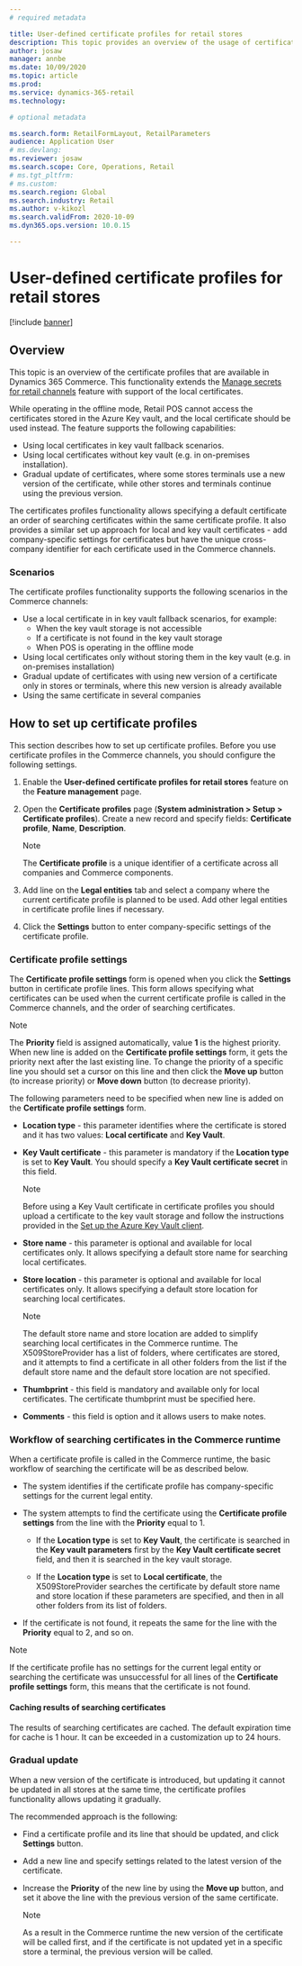 ```yaml
---
# required metadata

title: User-defined certificate profiles for retail stores
description: This topic provides an overview of the usage of certificates in retail stores. 
author: josaw
manager: annbe
ms.date: 10/09/2020
ms.topic: article
ms.prod: 
ms.service: dynamics-365-retail
ms.technology: 

# optional metadata

ms.search.form: RetailFormLayout, RetailParameters
audience: Application User
# ms.devlang: 
ms.reviewer: josaw
ms.search.scope: Core, Operations, Retail
# ms.tgt_pltfrm: 
# ms.custom: 
ms.search.region: Global
ms.search.industry: Retail
ms.author: v-kikozl
ms.search.validFrom: 2020-10-09
ms.dyn365.ops.version: 10.0.15

---
```

# User-defined certificate profiles for retail stores

[!include [banner](../includes/banner.md)]

## Overview

This topic is an overview of the certificate profiles that are available in Dynamics 365 Commerce. This functionality extends the [Manage secrets for retail channels](https://docs.microsoft.com/en-us/dynamics365/commerce/dev-itpro/manage-secrets) feature with support of the local certificates. 

While operating in the offline mode, Retail POS cannot access the certificates stored in the Azure Key vault, and the local certificate should be used instead. The feature supports the following capabilities:
  - Using local certificates in key vault fallback scenarios.
  - Using local certificates without key vault (e.g. in on-premises installation).
  - Gradual update of certificates, where some stores terminals use a new version of the certificate, while other stores and terminals continue using the previous version.

  The certificates profiles functionality allows specifying a default certificate an order of searching certificates within the same certificate profile. It also provides a similar set up approach for local and key vault certificates - add company-specific settings for certificates but have the unique cross-company identifier for each certificate used in the Commerce channels.

### Scenarios 

The certificate profiles functionality supports the following scenarios in the Commerce channels:
  - Use a local certificate in in key vault fallback scenarios, for example:
    - When the key vault storage is not accessible
    - If a certificate is not found in the key vault storage
    - When POS is operating in the offline mode
  - Using local certificates only without storing them in the key vault (e.g. in on-premises installation)
  - Gradual update of certificates with using new version of a certificate only in stores or terminals, where this new version is already available
  - Using the same certificate in several companies

## How to set up certificate profiles

This section describes how to set up certificate profiles. Before you use certificate profiles in the Commerce channels, you should configure the following settings. 

1. Enable the **User-defined certificate profiles for retail stores** feature on the **Feature management** page.

2. Open the **Certificate profiles** page (**System administration \> Setup \> Certificate profiles**). Create a new record and specify fields: **Certificate profile**, **Name**, **Description**.

    > [!NOTE]
    > The **Certificate profile** is a unique identifier of a certificate across all companies and Commerce components.

3. Add line on the **Legal entities** tab and select a company where the current certificate profile is planned to be used. Add other legal entities in certificate profile lines if necessary.

4. Click the **Settings** button to enter company-specific settings of the certificate profile.

### Certificate profile settings

The **Certificate profile settings** form is opened when you click the **Settings** button in certificate profile lines. This form allows specifying what certificates can be used when the current certificate profile is called in the Commerce channels, and the order of searching certificates.

> [!NOTE]
> The **Priority** field is assigned automatically, value **1** is the highest priority. 
When new line is added on the **Certificate profile settings** form, it gets the priority next after the last existing line. 
To change the priority of a specific line you should set a cursor on this line and then click the **Move up** button (to increase priority) or **Move down** button (to decrease priority).

The following parameters need to be specified when new line is added on the **Certificate profile settings** form.

  - **Location type** - this parameter identifies where the certificate is stored and it has two values: **Local certificate** and **Key Vault**.
  - **Key Vault certificate** - this parameter is mandatory if the **Location type** is set to **Key Vault**. You should specify a **Key Vault certificate secret** in this field.

    > [!NOTE]
    > Before using a Key Vault certificate in certificate profiles you should upload a certificate to the key vault storage and follow the instructions provided in the [Set up the Azure Key Vault client](https://docs.microsoft.com/en-us/dynamics365/finance/localizations/setting-up-azure-key-vault-client). 

  - **Store name** - this parameter is optional and available for local certificates only. It allows specifying a default store name for searching local certificates. 

  - **Store location** - this parameter is optional and available for local certificates only. It allows specifying a default store location for searching local certificates. 

    > [!NOTE]
    > The default store name and store location are added to simplify searching local certificates in the Commerce runtime. The X509StoreProvider has a list of folders, where certificates are stored, and it attempts to find a certificate in all other folders from the list if the default store name and the default store location are not specified.

  - **Thumbprint** - this field is mandatory and available only for local certificates. The certificate thumbprint must be specified here.

  - **Comments** - this field is option and it allows users to make notes.

### Workflow of searching certificates in the Commerce runtime

When a certificate profile is called in the Commerce runtime, the basic workflow of searching the certificate will be as described below.

  - The system identifies if the certificate profile has company-specific settings for the current legal entity. 

  - The system attempts to find the certificate using the **Certificate profile settings** from the line with the **Priority** equal to 1. 

    - If the **Location type** is set to **Key Vault**, the certificate is searched in the **Key vault parameters** first by the **Key Vault certificate secret** field, and then it is searched in the key vault storage.

    - If the **Location type** is set to **Local certificate**, the X509StoreProvider searches the certificate by default store name and store location if these parameters are specified, and then in all other folders from its list of folders.

  - If the certificate is not found, it repeats the same for the line with the **Priority** equal to 2, and so on.

> [!NOTE]
> If the certificate profile has no settings for the current legal entity or searching the certificate was unsuccessful for all lines of the **Certificate profile settings** form, this means that the certificate is not found.

#### Caching results of searching certificates

The results of searching certificates are cached. The default expiration time for cache is 1 hour. It can be exceeded in a customization up to 24 hours.


### Gradual update

When a new version of the certificate is introduced, but updating it cannot be updated in all stores at the same time, the certificate profiles functionality allows updating it gradually.

The recommended approach is the following:

  - Find a certificate profile and its line that should be updated, and click **Settings** button.

  - Add a new line and specify settings related to the latest version of the certificate.

  - Increase the **Priority** of the new line by using the **Move up** button, and set it above the line with the previous version of the same certificate.

    > [!NOTE]
    > As a result in the Commerce runtime the new version of the certificate will be called first, and if the certificate is not updated yet in a specific store a terminal, the previous version will be called.


